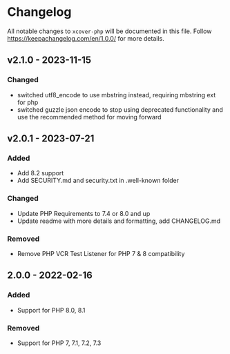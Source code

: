 # Changelog

All notable changes to `xcover-php` will be documented in this file. Follow https://keepachangelog.com/en/1.0.0/ for more details.

## v2.1.0 - 2023-11-15

### Changed

- switched utf8_encode to use mbstring instead, requiring mbstring ext for php
- switched guzzle json encode to stop using deprecated functionality and use the recommended method for moving forward

## v2.0.1 - 2023-07-21

### Added

- Add 8.2 support
- Add SECURITY.md and security.txt in .well-known folder

### Changed

- Update PHP Requirements to 7.4 or 8.0 and up
- Update readme with more details and formatting, add CHANGELOG.md

### Removed

- Remove PHP VCR Test Listener for  PHP 7 & 8 compatibility

## 2.0.0 - 2022-02-16

### Added

- Support for PHP 8.0, 8.1

### Removed

- Support for PHP 7, 7.1, 7.2, 7.3
